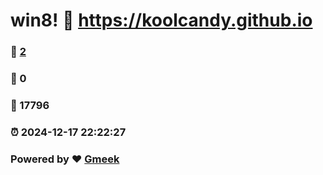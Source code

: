 # win8! :link: https://koolcandy.github.io 
### :page_facing_up: [2](https://koolcandy.github.io/tag.html) 
### :speech_balloon: 0 
### :hibiscus: 17796 
### :alarm_clock: 2024-12-17 22:22:27 
### Powered by :heart: [Gmeek](https://github.com/Meekdai/Gmeek)
